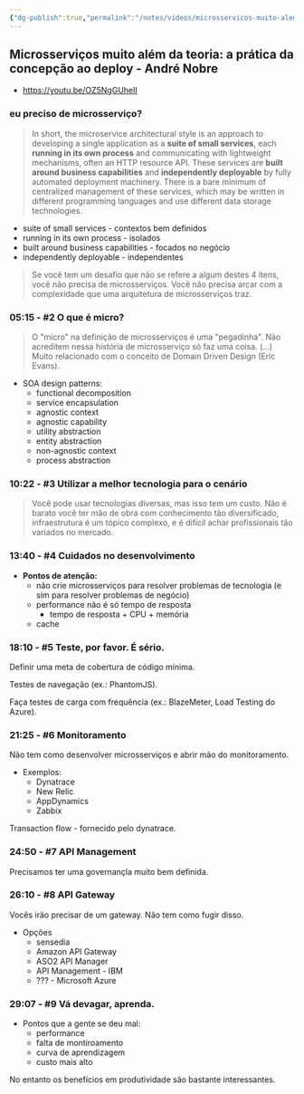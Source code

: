 ```yaml
---
{"dg-publish":true,"permalink":"/notes/videos/microsservicos-muito-alem-da-teoria-andre-nobre/","dgHomeLink":true,"dgPassFrontmatter":false,"dgShowBacklinks":true,"dgShowLocalGraph":false}
---
```


## Microsserviços muito além da teoria: a prática da concepção ao deploy - André Nobre

- <https://youtu.be/OZ5NgGUheII>

### eu preciso de microsserviço?

> In short, the microservice architectural style is an approach to developing a single application as a **suite of small services**, each **running in its own process** and communicating with lightweight mechanisms, often an HTTP resource API. These services are **built around business capabilities** and **independently deployable** by fully automated deployment machinery. There is a bare minimum of centralized management of these services, which may be written in different programming languages and use different data storage technologies.

- suite of small services - contextos bem definidos
- running in its own process - isolados
- built around business capabilities - focados no negócio
- independently deployable - independentes

> Se você tem um desafio que não se refere a algum destes 4 itens, você não precisa de microsserviços. Você não precisa arcar com a complexidade que uma arquitetura de microsserviços traz.

### 05:15 - #2 O que é micro?

> O "micro" na definição de microsserviços é uma "pegadinha". Não acreditem nessa história de microsserviço só faz uma coisa. (...) Muito relacionado com o conceito de Domain Driven Design (Eric Evans).

- SOA design patterns:
    - functional decomposition
    - service encapsulation
    - agnostic context
    - agnostic capability
    - utility abstraction 
    - entity abstraction
    - non-agnostic context
    - process abstraction


### 10:22 - #3 Utilizar a melhor tecnologia para o cenário

> Você pode usar tecnologias diversas, mas isso tem um custo. Não é barato você ter mão de obra com conhecimento tão diversificado, infraestrutura é um tópico complexo, e é difícil achar profissionais tão variados no mercado.


### 13:40 - #4 Cuidados no desenvolvimento

- **Pontos de atenção:**
    - não crie microsserviços para resolver problemas de tecnologia (e sim para resolver problemas de negócio)
    -  performance não é só tempo de resposta
        -  tempo de resposta + CPU + memória
    - cache


### 18:10 - #5 Teste, por favor. É sério.

Definir uma meta de cobertura de código mínima.

Testes de navegação (ex.: PhantomJS).

Faça testes de carga com frequência (ex.: BlazeMeter, Load Testing do Azure).


### 21:25 - #6 Monitoramento

Não tem como desenvolver microsserviços e abrir mão do monitoramento.

- Exemplos:
    - Dynatrace
    - New Relic
    - AppDynamics
    - Zabbix

Transaction flow - fornecido pelo dynatrace.


### 24:50 - #7 API Management

Precisamos ter uma governançla muito bem definida.


### 26:10 - #8 API Gateway

Vocês irão precisar de um gateway. Não tem como fugir disso.

- Opções
    - sensedia
    - Amazon API Gateway
    - ASO2 API Manager
    - API Management - IBM
    - ??? - Microsoft Azure
 

### 29:07 - #9 Vá devagar, aprenda.

- Pontos que a gente se deu mal:
    - performance
    - falta de montiroamento
    - curva de aprendizagem
    - custo mais alto

No entanto os benefícios em produtividade são bastante interessantes.
